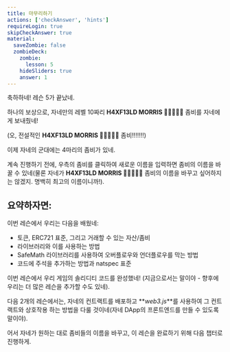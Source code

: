 ```yaml
---
title: 마무리하기
actions: ['checkAnswer', 'hints']
requireLogin: true
skipCheckAnswer: true
material:
  saveZombie: false
  zombieDeck:
    zombie:
      lesson: 5
    hideSliders: true
    answer: 1
---
```


축하하네! 레슨 5가 끝났네.

하나의 보상으로, 자네만의 레벨 10짜리 **H4XF13LD MORRIS 💯💯😎💯💯** 좀비를 자네에게 보내줬네!

(오, 전설적인 **H4XF13LD MORRIS 💯💯😎💯💯** 좀비!!!!!!!)

이제 자네의 군대에는 4마리의 좀비가 있네.

계속 진행하기 전에, 우측의 좀비를 클릭하여 새로운 이름을 입력하면 좀비의 이름을 바꿀 수 있네(물론 자네가 **H4XF13LD MORRIS 💯💯😎💯💯** 좀비의 이름을 바꾸고 싶어하지는 않겠지. 명백히 최고의 이름이니까!).

## 요약하자면:

이번 레슨에서 우리는 다음을 배웠네:

- 토큰, ERC721 표준, 그리고 거래할 수 있는 자산/좀비
- 라이브러리와 이를 사용하는 방법
- SafeMath 라이브러리를 사용하여 오버플로우와 언더플로우를 막는 방법
- 코드에 주석을 추가하는 방법과 natspec 표준

이번 레슨에서 우리 게임의 솔리디티 코드를 완성했네! (지금으로서는 말이야 - 향후에 우리는 더 많은 레슨을 추가할 수도 있네).

다음 2개의 레슨에서는, 자네의 컨트랙트를 배포하고 **_web3.js_**를 사용하여 그 컨트랙트와 상호작용 하는 방법을 다룰 것이네(자네 DApp의 프론트엔드를 만들 수 있도록 말이야).

어서 자네가 원하는 대로 좀비들의 이름을 바꾸고, 이 레슨을 완료하기 위해 다음 챕터로 진행하게.
